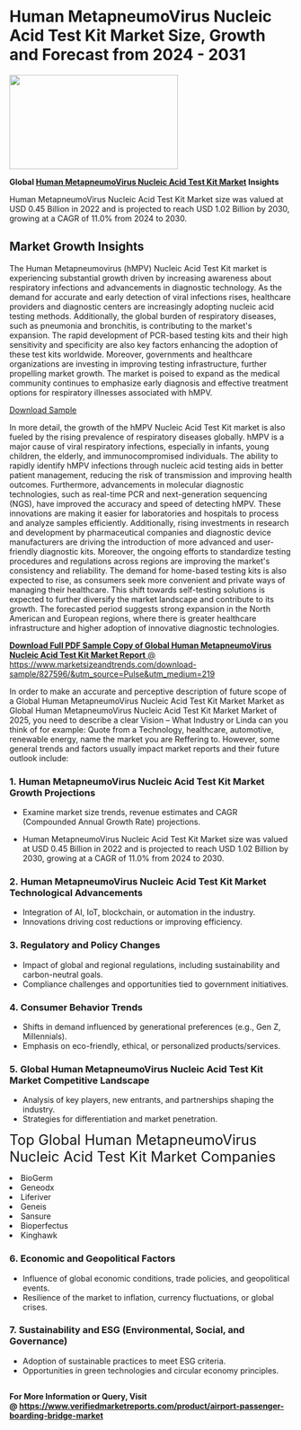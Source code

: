 <H1>Human MetapneumoVirus Nucleic Acid Test Kit Market Size, Growth and Forecast from 2024 - 2031</H1><img class="aligncenter size-medium wp-image-584254" src="https://thirdeyenews.in/wp-content/uploads/2024/09/Global-Market-Research-300x168.jpeg" alt="" width="300" height="168" /><p><strong>Global&nbsp;<a href="https://www.marketsizeandtrends.com/download-sample/827596/&amp;utm_source=Pulse&amp;utm_medium=219">Human MetapneumoVirus Nucleic Acid Test Kit Market</a> Insights</strong></p><p>Human MetapneumoVirus Nucleic Acid Test Kit Market size was valued at USD 0.45 Billion in 2022 and is projected to reach USD 1.02 Billion by 2030, growing at a CAGR of 11.0% from 2024 to 2030.</p><p><h2>Market Growth Insights</h2> <p>The Human Metapneumovirus (hMPV) Nucleic Acid Test Kit market is experiencing substantial growth driven by increasing awareness about respiratory infections and advancements in diagnostic technology. As the demand for accurate and early detection of viral infections rises, healthcare providers and diagnostic centers are increasingly adopting nucleic acid testing methods. Additionally, the global burden of respiratory diseases, such as pneumonia and bronchitis, is contributing to the market's expansion. The rapid development of PCR-based testing kits and their high sensitivity and specificity are also key factors enhancing the adoption of these test kits worldwide. Moreover, governments and healthcare organizations are investing in improving testing infrastructure, further propelling market growth. The market is poised to expand as the medical community continues to emphasize early diagnosis and effective treatment options for respiratory illnesses associated with hMPV.</p> <p><a href="#">Download Sample</a></p> <p>In more detail, the growth of the hMPV Nucleic Acid Test Kit market is also fueled by the rising prevalence of respiratory diseases globally. hMPV is a major cause of viral respiratory infections, especially in infants, young children, the elderly, and immunocompromised individuals. The ability to rapidly identify hMPV infections through nucleic acid testing aids in better patient management, reducing the risk of transmission and improving health outcomes. Furthermore, advancements in molecular diagnostic technologies, such as real-time PCR and next-generation sequencing (NGS), have improved the accuracy and speed of detecting hMPV. These innovations are making it easier for laboratories and hospitals to process and analyze samples efficiently. Additionally, rising investments in research and development by pharmaceutical companies and diagnostic device manufacturers are driving the introduction of more advanced and user-friendly diagnostic kits. Moreover, the ongoing efforts to standardize testing procedures and regulations across regions are improving the market's consistency and reliability. The demand for home-based testing kits is also expected to rise, as consumers seek more convenient and private ways of managing their healthcare. This shift towards self-testing solutions is expected to further diversify the market landscape and contribute to its growth. The forecasted period suggests strong expansion in the North American and European regions, where there is greater healthcare infrastructure and higher adoption of innovative diagnostic technologies.</p> <p><a href="#"></p><p><span class=""><strong>Download Full PDF Sample Copy of Global Human MetapneumoVirus Nucleic Acid Test Kit Market Report</strong> @ <a href="https://www.marketsizeandtrends.com/download-sample/827596/&amp;utm_source=Pulse&amp;utm_medium=219" target="_blank">https://www.marketsizeandtrends.com/download-sample/827596/&amp;utm_source=Pulse&amp;utm_medium=219</a></span></p><p>In order to make an accurate and perceptive description of future scope of a Global&nbsp;Human MetapneumoVirus Nucleic Acid Test Kit Market Market as Global&nbsp;Human MetapneumoVirus Nucleic Acid Test Kit Market Market of 2025, you need to describe a clear Vision &ndash; What Industry or Linda can you think of for example: Quote from a Technology, healthcare, automotive, renewable energy, name the market you are Reffering to. However, some general trends and factors usually impact market reports and their future outlook include:</p><h3>1.&nbsp;<strong>Human MetapneumoVirus Nucleic Acid Test Kit Market Growth Projections</strong></h3><ul><li>Examine market size trends, revenue estimates and CAGR (Compounded Annual Growth Rate) projections.</li><li><p>Human MetapneumoVirus Nucleic Acid Test Kit Market size was valued at USD 0.45 Billion in 2022 and is projected to reach USD 1.02 Billion by 2030, growing at a CAGR of 11.0% from 2024 to 2030.</p></li></ul><h3>2.&nbsp;<strong>Human MetapneumoVirus Nucleic Acid Test Kit Market Technological Advancements</strong></h3><ul><li>Integration of AI, IoT, blockchain, or automation in the industry.</li><li>Innovations driving cost reductions or improving efficiency.</li></ul><h3>3.&nbsp;<strong>Regulatory and Policy Changes</strong></h3><ul><li>Impact of global and regional regulations, including sustainability and carbon-neutral goals.</li><li>Compliance challenges and opportunities tied to government initiatives.</li></ul><h3>4.&nbsp;<strong>Consumer Behavior Trends</strong></h3><ul><li>Shifts in demand influenced by generational preferences (e.g., Gen Z, Millennials).</li><li>Emphasis on eco-friendly, ethical, or personalized products/services.</li></ul><h3>5.&nbsp;<strong>Global Human MetapneumoVirus Nucleic Acid Test Kit Market Competitive Landscape</strong></h3><ul><li>Analysis of key players, new entrants, and partnerships shaping the industry.</li><li>Strategies for differentiation and market penetration.</li></ul><p data-pm-slice="1 1 []"><span style="color: inherit; font-family: inherit; font-size: 25px;">Top Global Human MetapneumoVirus Nucleic Acid Test Kit Market Companies</span></p><div class="" data-test-id=""><p><li>BioGerm</li><li> Geneodx</li><li> Liferiver</li><li> Geneis</li><li> Sansure</li><li> Bioperfectus</li><li> Kinghawk</li></p></div><h3>6.&nbsp;<strong>Economic and Geopolitical Factors</strong></h3><ul><li>Influence of global economic conditions, trade policies, and geopolitical events.</li><li>Resilience of the market to inflation, currency fluctuations, or global crises.</li></ul><h3>7.&nbsp;<strong>Sustainability and ESG (Environmental, Social, and Governance)</strong></h3><ul><li>Adoption of sustainable practices to meet ESG criteria.</li><li>Opportunities in green technologies and circular economy principles.</li></ul><h2><strong style="font-size: 14px;">For More Information or Query, Visit @&nbsp;</strong><a style="background-color: #ffffff; font-size: 14px;" href="https://www.marketsizeandtrends.com/report/human-metapneumovirus-nucleic-acid-test-kit-market/" target="_blank">https://www.verifiedmarketreports.com/product/airport-passenger-boarding-bridge-market</a></h2>
